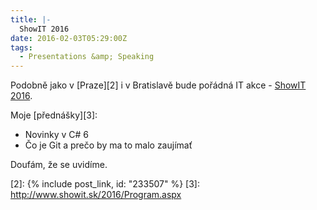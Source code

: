 ```yaml
---
title: |-
  ShowIT 2016
date: 2016-02-03T05:29:00Z
tags:
  - Presentations &amp; Speaking
---
```

Podobně jako v [Praze][2] i v Bratislavě bude pořádná IT akce - [ShowIT 2016][1].

Moje [přednášky][3]:

* Novinky v C# 6
* Čo je Git a prečo by ma to malo zaujímať

Doufám, že se uvidíme.

[1]: http://www.showit.sk/2016
[2]: {% include post_link, id: "233507" %}
[3]: http://www.showit.sk/2016/Program.aspx